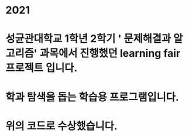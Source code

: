 # 2021
# 성균관대학교 1학년 2학기 ' 문제해결과 알고리즘' 과목에서 진행했던 learning fair 프로젝트 입니다.
# 학과 탐색을 돕는 학습용 프로그램입니다.
# 위의 코드로 수상했습니다.
